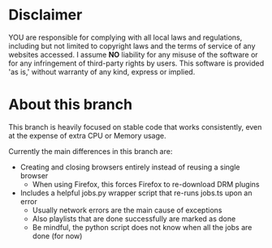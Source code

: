 # Disclaimer
YOU are responsible for complying with all local laws and regulations, including but not limited to copyright laws and the terms of service of any websites accessed.
I assume **NO** liability for any misuse of the software or for any infringement of third-party rights by users.
This software is provided 'as is,' without warranty of any kind, express or implied.

# About this branch
This branch is heavily focused on stable code that works consistently,
even at the expense of extra CPU or Memory usage.

Currently the main differences in this branch are:
* Creating and closing browsers entirely instead of reusing a single browser
  * When using Firefox, this forces Firefox to re-download DRM plugins
* Includes a helpful jobs.py wrapper script that re-runs jobs.ts upon an error
  * Usually network errors are the main cause of exceptions
  * Also playlists that are done successfully are marked as done
  * Be mindful, the python script does not know when all the jobs are done (for now)